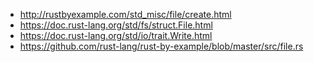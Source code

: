 - http://rustbyexample.com/std_misc/file/create.html
- https://doc.rust-lang.org/std/fs/struct.File.html
- https://doc.rust-lang.org/std/io/trait.Write.html
- https://github.com/rust-lang/rust-by-example/blob/master/src/file.rs
